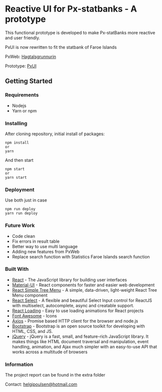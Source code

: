 # Reactive UI for Px-statbanks - A prototype

This functional prototype is developed to make Px-statBanks more reactive and user friendly.

PxUI is now rewritten to fit the statbank of Faroe Islands 

PxWeb: [Hagtalsgrunnurin](https://statbank.hagstova.fo/pxweb/fo/H2/)

Prototype: [PxUI](https://hagvarp.github.io/pxui/#/)

## Getting Started

### Requirements

- Nodejs
- Yarn or npm
 

### Installing

After cloning repository, initial install of packages:

```
npm install
or
yarn
```

And then start

```
npm start
or
yarn start
```

### Deployment

Use both just in case
```
npm run deploy
yarn run deploy
```

### Future Work

- Code clean
- Fix errors in result table
- Better way to use multi language
- Adding new features from PxWeb
- Replace search function with Statistics Faroe Islands search function

### Built With

- [React](https://reactjs.org/) - The JavaScript library for building user interfaces
- [Material-UI](https://material-ui.com/) - React components for faster and easier web development
- [React Simple Tree Menu](https://www.npmjs.com/package/react-simple-tree-menu) - A simple, data-driven, light-weight React Tree Menu component
- [React Select](https://react-select.com/home) - A flexible and beautiful Select Input control for ReactJS with multiselect, autocomplete, async and creatable support.
- [React Loading](https://www.npmjs.com/package/react-loading) - Easy to use loading animations for React projects
- [Font Awesome](https://fontawesome.com/) - Icons
- [Axios](https://www.npmjs.com/package/axios) - Promise based HTTP client for the browser and node.js
- [Bootstrap](https://getbootstrap.com/) - Bootstrap is an open source toolkit for developing with HTML, CSS, and JS.
- [jQuery](https://jquery.com/) - jQuery is a fast, small, and feature-rich JavaScript library. It makes things like HTML document traversal and manipulation, event handling, animation, and Ajax much simpler with an easy-to-use API that works across a multitude of browsers

### Information
The project report can be found in the extra folder

Contact: helgipoulsen@hotmail.com